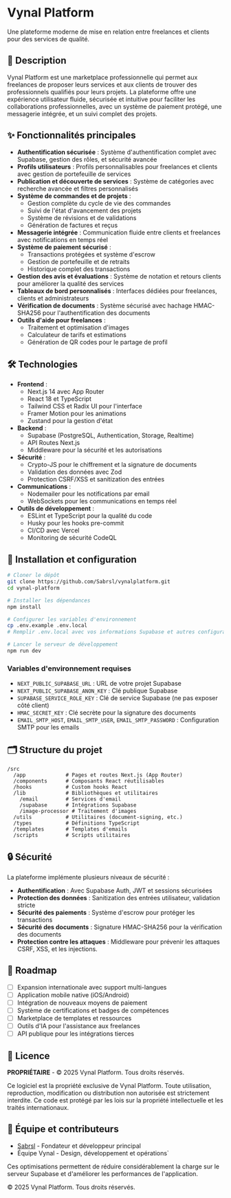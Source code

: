 # Vynal Platform

Une plateforme moderne de mise en relation entre freelances et clients pour des services de qualité.

## 🚀 Description

Vynal Platform est une marketplace professionnelle qui permet aux freelances de proposer leurs services et aux clients de trouver des professionnels qualifiés pour leurs projets. La plateforme offre une expérience utilisateur fluide, sécurisée et intuitive pour faciliter les collaborations professionnelles, avec un système de paiement protégé, une messagerie intégrée, et un suivi complet des projets.

## ✨ Fonctionnalités principales

- **Authentification sécurisée** : Système d'authentification complet avec Supabase, gestion des rôles, et sécurité avancée
- **Profils utilisateurs** : Profils personnalisables pour freelances et clients avec gestion de portefeuille de services
- **Publication et découverte de services** : Système de catégories avec recherche avancée et filtres personnalisés
- **Système de commandes et de projets** :
  - Gestion complète du cycle de vie des commandes
  - Suivi de l'état d'avancement des projets
  - Système de révisions et de validations
  - Génération de factures et reçus
- **Messagerie intégrée** : Communication fluide entre clients et freelances avec notifications en temps réel
- **Système de paiement sécurisé** :
  - Transactions protégées et système d'escrow
  - Gestion de portefeuille et de retraits
  - Historique complet des transactions
- **Gestion des avis et évaluations** : Système de notation et retours clients pour améliorer la qualité des services
- **Tableaux de bord personnalisés** : Interfaces dédiées pour freelances, clients et administrateurs
- **Vérification de documents** : Système sécurisé avec hachage HMAC-SHA256 pour l'authentification des documents
- **Outils d'aide pour freelances** :
  - Traitement et optimisation d'images
  - Calculateur de tarifs et estimations
  - Génération de QR codes pour le partage de profil

## 🛠️ Technologies

- **Frontend** :
  - Next.js 14 avec App Router
  - React 18 et TypeScript
  - Tailwind CSS et Radix UI pour l'interface
  - Framer Motion pour les animations
  - Zustand pour la gestion d'état
- **Backend** :
  - Supabase (PostgreSQL, Authentication, Storage, Realtime)
  - API Routes Next.js
  - Middleware pour la sécurité et les autorisations
- **Sécurité** :
  - Crypto-JS pour le chiffrement et la signature de documents
  - Validation des données avec Zod
  - Protection CSRF/XSS et sanitization des entrées
- **Communications** :
  - Nodemailer pour les notifications par email
  - WebSockets pour les communications en temps réel
- **Outils de développement** :
  - ESLint et TypeScript pour la qualité du code
  - Husky pour les hooks pre-commit
  - CI/CD avec Vercel
  - Monitoring de sécurité CodeQL

## 🔧 Installation et configuration

```bash
# Cloner le dépôt
git clone https://github.com/Sabrsl/vynalplatform.git
cd vynal-platform

# Installer les dépendances
npm install

# Configurer les variables d'environnement
cp .env.example .env.local
# Remplir .env.local avec vos informations Supabase et autres configurations

# Lancer le serveur de développement
npm run dev
```

### Variables d'environnement requises

- `NEXT_PUBLIC_SUPABASE_URL` : URL de votre projet Supabase
- `NEXT_PUBLIC_SUPABASE_ANON_KEY` : Clé publique Supabase
- `SUPABASE_SERVICE_ROLE_KEY` : Clé de service Supabase (ne pas exposer côté client)
- `HMAC_SECRET_KEY` : Clé secrète pour la signature des documents
- `EMAIL_SMTP_HOST`, `EMAIL_SMTP_USER`, `EMAIL_SMTP_PASSWORD` : Configuration SMTP pour les emails

## 🗂️ Structure du projet

```
/src
  /app             # Pages et routes Next.js (App Router)
  /components      # Composants React réutilisables
  /hooks           # Custom hooks React
  /lib             # Bibliothèques et utilitaires
    /email         # Services d'email
    /supabase      # Intégrations Supabase
    /image-processor # Traitement d'images
  /utils           # Utilitaires (document-signing, etc.)
  /types           # Définitions TypeScript
  /templates       # Templates d'emails
  /scripts         # Scripts utilitaires
```

## 🔒 Sécurité

La plateforme implémente plusieurs niveaux de sécurité :
- **Authentification** : Avec Supabase Auth, JWT et sessions sécurisées
- **Protection des données** : Sanitization des entrées utilisateur, validation stricte
- **Sécurité des paiements** : Système d'escrow pour protéger les transactions
- **Sécurité des documents** : Signature HMAC-SHA256 pour la vérification des documents
- **Protection contre les attaques** : Middleware pour prévenir les attaques CSRF, XSS, et les injections.

## 🚧 Roadmap

- [ ] Expansion internationale avec support multi-langues
- [ ] Application mobile native (iOS/Android)
- [ ] Intégration de nouveaux moyens de paiement
- [ ] Système de certifications et badges de compétences
- [ ] Marketplace de templates et ressources
- [ ] Outils d'IA pour l'assistance aux freelances
- [ ] API publique pour les intégrations tierces

## 📄 Licence

**PROPRIÉTAIRE** - © 2025 Vynal Platform. Tous droits réservés.

Ce logiciel est la propriété exclusive de Vynal Platform. Toute utilisation, reproduction, modification ou distribution non autorisée est strictement interdite. Ce code est protégé par les lois sur la propriété intellectuelle et les traités internationaux.

## 👥 Équipe et contributeurs

- [Sabrsl](https://github.com/Sabrsl) - Fondateur et développeur principal
- Équipe Vynal - Design, développement et opérations`

Ces optimisations permettent de réduire considérablement la charge sur le serveur Supabase et d'améliorer les performances de l'application.

© 2025 Vynal Platform. Tous droits réservés.
